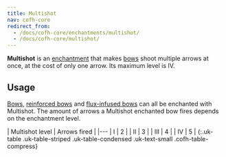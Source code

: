 ```yaml
---
title: Multishot
nav: cofh-core
redirect_from:
  - /docs/cofh-core/enchantments/multishot/
  - /docs/cofh-core/multishot/
---
```


**Multishot** is an [enchantment](https://minecraft.gamepedia.com/Enchanting)
that makes [bows](https://minecraft.gamepedia.com/Bow) shoot multiple arrows at
once, at the cost of only one arrow. Its maximum level is IV.


Usage
-----

[Bows](https://minecraft.gamepedia.com/Bow), [reinforced
bows](/docs/tf-reinforced-bows/) and [flux-infused
bows](/docs/flux-infused-bow/) can all be enchanted with Multishot. The amount
of arrows a Multishot enchanted bow fires depends on the enchantment level.

| Multishot level | Arrows fired |
|---
| I | 2 |
| II | 3 |
| III | 4 |
| IV | 5 |
{:.uk-table .uk-table-striped .uk-table-condensed .uk-text-small .cofh-table-compress}
